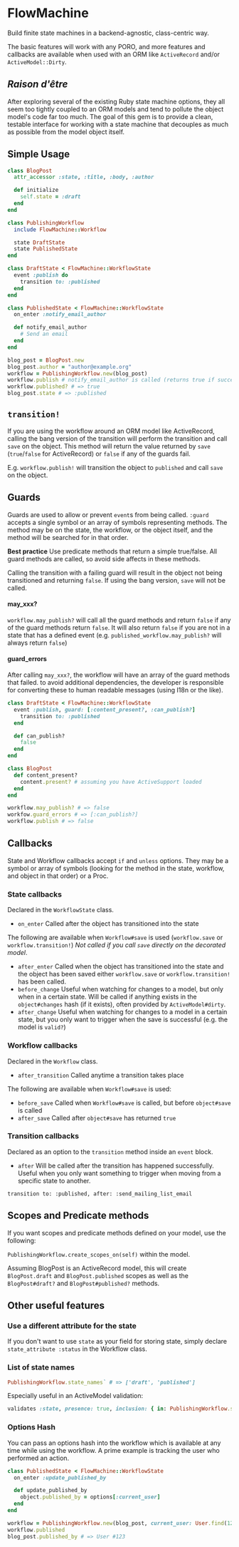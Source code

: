 # FlowMachine

Build finite state machines in a backend-agnostic, class-centric way.

The basic features will work with any PORO, and more features and callbacks are available when used with an ORM like `ActiveRecord` and/or `ActiveModel::Dirty`.

## *Raison d'être*

After exploring several of the existing Ruby state machine options, they all seem too tightly coupled to an ORM models and tend to pollute the object model's code far too much. The goal of this gem is to provide a clean, testable interface for working with a state machine that decouples as much as possible from the model object itself.

## Simple Usage

```ruby
class BlogPost
  attr_accessor :state, :title, :body, :author

  def initialize
    self.state = :draft
  end
end

class PublishingWorkflow
  include FlowMachine::Workflow

  state DraftState
  state PublishedState
end

class DraftState < FlowMachine::WorkflowState
  event :publish do
    transition to: :published
  end
end

class PublishedState < FlowMachine::WorkflowState
  on_enter :notify_email_author

  def notify_email_author
    # Send an email
  end
end
```

```ruby
blog_post = BlogPost.new
blog_post.author = "author@example.org"
workflow = PublishingWorkflow.new(blog_post)
workflow.publish # notify_email_author is called (returns true if successful)
workflow.published? # => true
blog_post.state # => :published
```


## `transition!`

If you are using the workflow around an ORM model like ActiveRecord, calling the bang version of the transition will perform the transition and call `save` on the object. This method will return the value returned by `save` (`true`/`false` for ActiveRecord) or `false` if any of the guards fail.

E.g. `workflow.publish!` will transition the object to `published` and call `save` on the object.

## Guards

Guards are used to allow or prevent `event`s from being called. `:guard` accepts a single symbol or an array of symbols representing methods. The method may be on the state, the workflow, or the object itself, and the method will be searched for in that order.

**Best practice** Use predicate methods that return a simple true/false. All guard methods are called, so avoid side affects in these methods.

Calling the transition with a failing guard will result in the object not being transitioned and returning `false`. If using the bang version, `save` will not be called.

#### may_xxx?

`workflow.may_publish?` will call all the guard methods and return `false` if any of the guard methods return `false`. It will also return `false` if you are not in a state that has a defined event (e.g. `published_workflow.may_publish?` will always return `false`)

#### guard_errors

After calling `may_xxx?`, the workflow will have an array of the guard methods that failed. to avoid additional dependencies, the developer is responsible for converting these to human readable messages (using I18n or the like).

```ruby
class DraftState < FlowMachine::WorkflowState
  event :publish, guard: [:content_present?, :can_publish?]
    transition to: :published
  end

  def can_publish?
    false
  end
end

class BlogPost
  def content_present?
    content.present? # assuming you have ActiveSupport loaded
  end
end
```

```ruby
workflow.may_publish? # => false
workfow.guard_errors # => [:can_publish?]
workflow.publish # => false
```

## Callbacks

State and Workflow callbacks accept `if` and `unless` options. They may be a symbol or array of symbols (looking for the method in the state, workflow, and object in that order) or a Proc.

### State callbacks

Declared in the `WorkflowState` class.

* `on_enter` Called after the object has transitioned into the state

The following are available when `Workflow#save` is used (`workflow.save` or `workflow.transition!`) *Not called if you call `save` directly on the decorated model*.

* `after_enter` Called when the object has transitioned into the state and the object has been saved either `workflow.save` or `workflow.transition!` has been called.
* `before_change` Useful when watching for changes to a model, but only when in a certain state. Will be called if anything exists in the `object#changes` hash (if it exists), often provided by `ActiveModel#dirty`.
* `after_change` Useful when watching for changes to a model in a certain state, but you only want to trigger when the save is successful (e.g. the model is `valid?`)

### Workflow callbacks

Declared in the `Workflow` class.

* `after_transition` Called anytime a transition takes place

The following are available when `Workflow#save` is used:

* `before_save` Called when `Workflow#save` is called, but before `object#save` is called
* `after_save` Called after `object#save` has returned `true`

### Transition callbacks

Declared as an option to the `transition` method inside an `event` block.

* `after` Will be called after the transition has happened successfully. Useful when you only want something to trigger when moving from a specific state to another.

`transition to: :published, after: :send_mailing_list_email`

## Scopes and Predicate methods

If you want scopes and predicate methods defined on your model, use the following:

`PublishingWorkflow.create_scopes_on(self)` within the model.

Assuming BlogPost is an ActiveRecord model, this will create `BlogPost.draft` and `BlogPost.published` scopes as well as the `BlogPost#draft?` and `BlogPost#published?` methods.

## Other useful features

### Use a different attribute for the state

If you don't want to use `state` as your field for storing state, simply declare `state_attribute :status` in the Workflow class.

### List of state names

```ruby
PublishingWorkflow.state_names` # => ['draft', 'published']
```

Especially useful in an ActiveModel validation:

```ruby
validates :state, presence: true, inclusion: { in: PublishingWorkflow.state_names }
```

### Options Hash

You can pass an options hash into the workflow which is available at any time while using the workflow. A prime example is tracking the user who performed an action.

```ruby
class PublishedState < FlowMachine::WorkflowState
  on_enter :update_published_by

  def update_published_by
    object.published_by = options[:current_user]
  end
end

workflow = PublishingWorkflow.new(blog_post, current_user: User.find(123))
workflow.published
blog_post.published_by # => User #123
```
